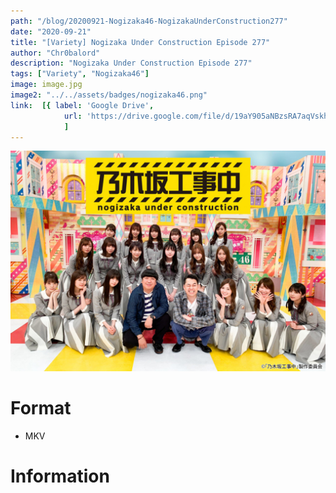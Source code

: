 ```yaml
---
path: "/blog/20200921-Nogizaka46-NogizakaUnderConstruction277"
date: "2020-09-21"
title: "[Variety] Nogizaka Under Construction Episode 277"
author: "Chr0balord"
description: "Nogizaka Under Construction Episode 277"
tags: ["Variety", "Nogizaka46"]
image: image.jpg
image2: "../../assets/badges/nogizaka46.png"
link:  [{ label: 'Google Drive', 
            url: 'https://drive.google.com/file/d/19aY905aNBzsRA7aqVskhixBcbTn7qXpb/view?usp=sharing' }, 
            ]
---
```


![[MV] Nogizaka46 Route 246 Music Video](./image.jpg)

# Format

- MKV

# Information
